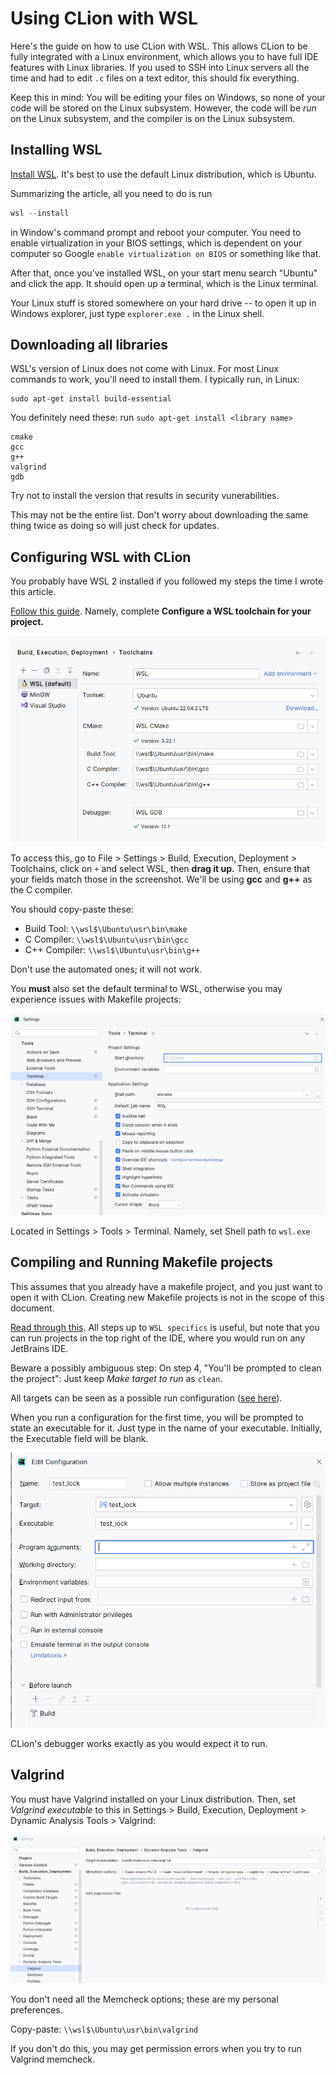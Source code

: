 # Using CLion with WSL

Here's the guide on how to use CLion with WSL. This allows CLion to be fully integrated with a Linux environment, which allows you to have full IDE features with Linux libraries. If you used to SSH into Linux servers all the time and had to edit `.c` files on a text editor, this should fix everything.

Keep this in mind: You will be editing your files on Windows, so none of your code will be stored on the Linux subsystem. However, the code will be *run* on the Linux subsystem, and the compiler is on the Linux subsystem.

## Installing WSL

[Install WSL](https://learn.microsoft.com/en-us/windows/wsl/install). It's best to use the default Linux distribution, which is Ubuntu.

Summarizing the article, all you need to do is run

```powershell
wsl --install
```

in Window's command prompt and reboot your computer. You need to enable virtualization in your BIOS settings, which is dependent on your computer so Google `enable virtualization on BIOS` or something like that.

After that, once you've installed WSL, on your start menu search "Ubuntu" and click the app. It should open up a terminal, which is the Linux terminal.

Your Linux stuff is stored somewhere on your hard drive -- to open it up in Windows explorer, just type `explorer.exe .` in the Linux shell.

## Downloading all libraries

WSL's version of Linux does not come with Linux. For most Linux commands to work, you'll need to install them. I typically run, in Linux:

```
sudo apt-get install build-essential
```

You definitely need these: run `sudo apt-get install <library name>`

```
cmake
gcc
g++
valgrind
gdb
```

Try not to install the version that results in security vunerabilities.

This may not be the entire list. Don't worry about downloading the same thing twice as doing so will just check for updates.

## Configuring WSL with CLion

You probably have WSL 2 installed if you followed my steps the time I wrote this article.

[Follow this guide](https://www.jetbrains.com/help/clion/how-to-use-wsl-development-environment-in-product.html#wsl-tooclhain). Namely, complete **Configure a WSL toolchain for your project.**

![WSL toolchains](.CLion_WSL_images/WSL_toolchains.png)

To access this, go to File > Settings > Build, Execution, Deployment > Toolchains, click on `+` and select WSL, then **drag it up.** Then, ensure that your fields match those in the screenshot. We'll be using **gcc** and **g++** as the C compiler.

You should copy-paste these:

- Build Tool: `\\wsl$\Ubuntu\usr\bin\make`
- C Compiler: `\\wsl$\Ubuntu\usr\bin\gcc`
- C++ Compiler: `\\wsl$\Ubuntu\usr\bin\g++`

Don't use the automated ones; it will not work.

You **must** also set the default terminal to WSL, otherwise you may experience issues with Makefile projects:

![Setting the default terminal](.CLion_WSL_images/WSL_default_terminal.png)

Located in Settings > Tools > Terminal. Namely, set Shell path to `wsl.exe`

## Compiling and Running Makefile projects

This assumes that you already have a makefile project, and you just want to open it with CLion. Creating new Makefile projects is not in the scope of this document. 

[Read through this](https://www.jetbrains.com/help/clion/makefiles-support.html). All steps up to `WSL specifics` is useful, but note that you can run projects in the top right of the IDE, where you would run on any JetBrains IDE.

Beware a possibly ambiguous step: On step 4, "You'll be prompted to clean the project": Just keep *Make target to run* as `clean`.

All targets can be seen as a possible run configuration ([see here](https://www.jetbrains.com/help/clion/makefiles-support.html#rd-configs)).

When you run a configuration for the first time, you will be prompted to state an executable for it. Just type in the name of your executable. Initially, the Executable field will be blank.

![Configuring executables](.CLion_WSL_images/WSL_makefile_executable.png)

CLion's debugger works exactly as you would expect it to run.

## Valgrind

You must have Valgrind installed on your Linux distribution. Then, set *Valgrind executable* to this in Settings > Build, Execution, Deployment > Dynamic Analysis Tools > Valgrind:

![Configuring valgrind](.CLion_WSL_images/WSL_valgrind.png)

You don't need all the Memcheck options; these are my personal preferences.

Copy-paste: `\\wsl$\Ubuntu\usr\bin\valgrind`

If you don't do this, you may get permission errors when you try to run Valgrind memcheck.
